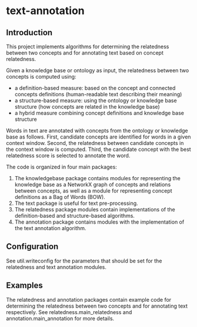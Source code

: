 text-annotation
===============

Introduction
------------

This project implements algorithms for determining the relatedness between
two concepts and for annotating text based on concept relatedness.

Given a knowledge base or ontology as input, the relatedness between two 
concepts is computed using:

* a definition-based measure: based on the concept and connected concepts 
definitions (human-readable text describing their meaning)
* a structure-based measure: using the ontology or knowledge base structure
(how concepts are related in the knowledge base)
* a hybrid measure combining concept definitions and knowledge base structure

Words in text are annotated with concepts from the ontology or knowledge base 
as follows. First, candidate concepts are identified for words in a given 
context window. Second, the relatedness between candidate concepts in the 
context window is computed. Third, the candidate concept with the best 
relatedness score is selected to annotate the word.

The code is organized in four main packages:

1. The knowledgebase package contains modules for representing the knowledge
base as a NetworkX graph of concepts and relations between concepts, as well
as a module for representing concept definitions as a Bag of Words (BOW).
2. The text package is useful for text pre-processing.
3. The relatedness package modules contain implementations of the 
definition-based and structure-based algorithms.
4. The annotation package contains modules with the implementation of the text
annotation algorithm.

Configuration     
-------------

See util.writeconfig for the parameters that should be set for the relatedness
and text annotation modules.

Examples
--------

The relatedness and annotation packages contain example code for determining 
the relatedness between two concepts and for annotating text respectively. 
See relatedness.main_relatedness and annotation.main_annotation for more 
details.